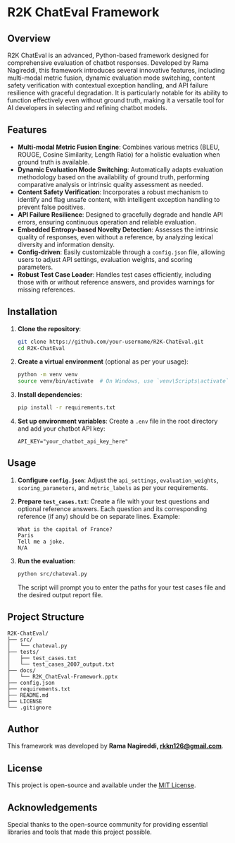 # R2K ChatEval Framework

## Overview

R2K ChatEval is an advanced, Python-based framework designed for comprehensive evaluation of chatbot responses. Developed by Rama Nagireddi, this framework introduces several innovative features, including multi-modal metric fusion, dynamic evaluation mode switching, content safety verification with contextual exception handling, and API failure resilience with graceful degradation. It is particularly notable for its ability to function effectively even without ground truth, making it a versatile tool for AI developers in selecting and refining chatbot models.

## Features

- **Multi-modal Metric Fusion Engine**: Combines various metrics (BLEU, ROUGE, Cosine Similarity, Length Ratio) for a holistic evaluation when ground truth is available.
- **Dynamic Evaluation Mode Switching**: Automatically adapts evaluation methodology based on the availability of ground truth, performing comparative analysis or intrinsic quality assessment as needed.
- **Content Safety Verification**: Incorporates a robust mechanism to identify and flag unsafe content, with intelligent exception handling to prevent false positives.
- **API Failure Resilience**: Designed to gracefully degrade and handle API errors, ensuring continuous operation and reliable evaluation.
- **Embedded Entropy-based Novelty Detection**: Assesses the intrinsic quality of responses, even without a reference, by analyzing lexical diversity and information density.
- **Config-driven**: Easily customizable through a `config.json` file, allowing users to adjust API settings, evaluation weights, and scoring parameters.
- **Robust Test Case Loader**: Handles test cases efficiently, including those with or without reference answers, and provides warnings for missing references.

## Installation

1.  **Clone the repository**:
    ```bash
    git clone https://github.com/your-username/R2K-ChatEval.git
    cd R2K-ChatEval
    ```

2.  **Create a virtual environment** (optional as per your usage):
    ```bash
    python -m venv venv
    source venv/bin/activate  # On Windows, use `venv\Scripts\activate`
    ```

3.  **Install dependencies**:
    ```bash
    pip install -r requirements.txt
    ```

4.  **Set up environment variables**:
    Create a `.env` file in the root directory and add your chatbot API key:
    ```
    API_KEY="your_chatbot_api_key_here"
    ```

## Usage

1.  **Configure `config.json`**:
    Adjust the `api_settings`, `evaluation_weights`, `scoring_parameters`, and `metric_labels` as per your requirements.

2.  **Prepare `test_cases.txt`**:
    Create a file with your test questions and optional reference answers. Each question and its corresponding reference (if any) should be on separate lines.
    Example:
    ```
    What is the capital of France?
    Paris
    Tell me a joke.
    N/A
    ```

3.  **Run the evaluation**:
    ```bash
    python src/chateval.py
    ```
    The script will prompt you to enter the paths for your test cases file and the desired output report file.

## Project Structure

```
R2K-ChatEval/
├── src/
│   └── chateval.py
├── tests/
│   ├── test_cases.txt
│   └── test_cases_2007_output.txt
├── docs/
│   └── R2K_ChatEval-Framework.pptx
├── config.json
├── requirements.txt
├── README.md
├── LICENSE
└── .gitignore
```

## Author

This framework was developed by **Rama Nagireddi, rkkn126@gmail.com**.

## License

This project is open-source and available under the [MIT License](LICENSE).

## Acknowledgements

Special thanks to the open-source community for providing essential libraries and tools that made this project possible.

